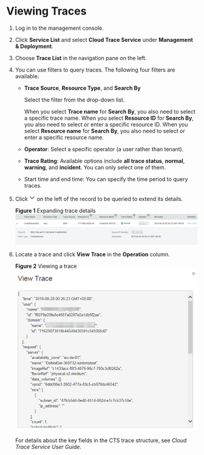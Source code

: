 # Viewing Traces<a name="EN-US_TOPIC_0110303863"></a>

1.  Log in to the management console.
2.  Click  **Service List**  and select  **Cloud Trace Service**  under  **Management & Deployment**.
3.  Choose  **Trace List**  in the navigation pane on the left.
4.  You can use filters to query traces. The following four filters are available:
    -   **Trace Source**,  **Resource Type**, and  **Search By**

        Select the filter from the drop-down list.

        When you select  **Trace name**  for  **Search By**, you also need to select a specific trace name. When you select  **Resource ID**  for  **Search By**, you also need to select or enter a specific resource ID. When you select  **Resource name**  for  **Search By**, you also need to select or enter a specific resource name.

    -   **Operator**: Select a specific operator \(a user rather than tenant\).
    -   **Trace Rating**: Available options include  **all trace status**,  **normal**,  **warning**, and  **incident**. You can only select one of them.
    -   Start time and end time: You can specify the time period to query traces.

5.  Click  ![](figures/1.png)  on the left of the record to be queried to extend its details.

    **Figure  1**  Expanding trace details<a name="fig17549161714209"></a>  
    ![](figures/expanding-trace-details.png "expanding-trace-details")

6.  Locate a trace and click  **View Trace**  in the  **Operation**  column.

    **Figure  2**  Viewing a trace<a name="fig14508544112010"></a>  
    ![](figures/viewing-a-trace.png "viewing-a-trace")

    For details about the key fields in the CTS trace structure, see  _Cloud Trace Service User Guide_.


